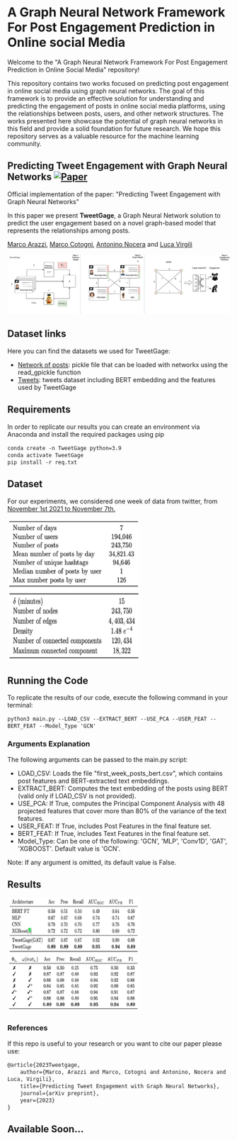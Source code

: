 # A Graph Neural Network Framework For Post Engagement Prediction in Online social Media
Welcome to the "A Graph Neural Network Framework For Post Engagement Prediction in Online Social Media" repository!

This repository contains two works focused on predicting post engagement in online social media using graph neural networks.
The goal of this framework is to provide an effective solution for understanding and predicting the engagement of posts in online social media platforms, using the relationships between posts, users, and other network structures. The works presented here showcase the potential of graph neural networks in this field and provide a solid foundation for future research. We hope this repository serves as a valuable resource for the machine learning community.

## Predicting Tweet Engagement with Graph Neural Networks  [![Paper](https://img.shields.io/badge/arXiv-brightgreen)]()
Official implementation of the paper: "Predicting Tweet Engagement with Graph Neural Networks"

In this paper we present **TweetGage**, a Graph Neural Network solution to predict the user engagement based on a novel graph-based model that represents the relationships among posts. 


[Marco Arazzi](https://scholar.google.com/citations?user=8dD5SUkAAAAJ&hl=it&oi=ao),
[Marco Cotogni](https://scholar.google.com/citations?user=8PUz5lAAAAAJ&hl=it),
[Antonino Nocera](https://scholar.google.com/citations?user=YF10PJwAAAAJ&hl=it) and
[Luca Virgili](https://scholar.google.com/citations?hl=it&user=2D771YsAAAAJ) 

<p align="center">
<img src="imgs/teaser.png"/>

## Dataset links

Here you can find the datasets we used for TweetGage:
- [Network of posts](https://drive.google.com/file/d/1JPKHXMzO6K-ZKKJq_5l4U_irlVCxuyEf/view): pickle file that can be loaded with networkx using the read_gpickle function
- [Tweets](https://drive.google.com/file/d/1jcMsKzeaHRVEMryt-agqyBrpN6ABvg4I/view): tweets dataset including BERT embedding and the features used by TweetGage

## Requirements 
In order to replicate our results you can create an environment via Anaconda and install the required packages using pip
```
conda create -n TweetGage python=3.9
conda activate TweetGage
pip install -r req.txt
```
## Dataset
For our experiments, we considered one week of data from twitter, from [November 1st 2021 to November 7th.](https://archive.org/details/archiveteam-twitter-stream-2021-11)
<p float="center">
    <img src="imgs/gr2.png" width="300" height="158" />
    <img src="imgs/gr1.png" width="300" height="160"/>
</p>


## Running the Code

To replicate the results of our code, execute the following command in your terminal:
```
python3 main.py --LOAD_CSV --EXTRACT_BERT --USE_PCA --USER_FEAT --BERT_FEAT --Model_Type 'GCN'
```
### Arguments Explanation

The following arguments can be passed to the main.py script:

- LOAD_CSV: Loads the file "first_week_posts_bert.csv", which contains post features and BERT-extracted text embeddings.
- EXTRACT_BERT: Computes the text embedding of the posts using BERT (valid only if LOAD_CSV is not provided).
- USE_PCA: If True, computes the Principal Component Analysis with 48 projected features that cover more than 80% of the variance of the text features.
- USER_FEAT: If True, includes Post Features in the final feature set.
- BERT_FEAT: If True, includes Text Features in the final feature set.
- Model_Type: Can be one of the following: 'GCN', 'MLP', 'Conv1D', 'GAT', 'XGBOOST'. Default value is 'GCN'.

Note: If any argument is omitted, its default value is False.

## Results

<p float="center">
    <img src="imgs/res1.png" width="300" height="128"/>
    <img src="imgs/res2.png" width="300" height="127"/>
</p>

### References
If this repo is useful to your research or you want to cite our paper please use:
```
@article{2023Tweetgage,
    author={Marco, Arazzi and Marco, Cotogni and Antonino, Nocera and Luca, Virgili},
    title={Predicting Tweet Engagement with Graph Neural Networks},
    journal={arXiv preprint},
    year={2023}
}
```

## Available Soon...

